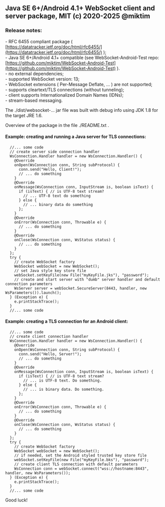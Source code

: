 ## Java SE 6+/Android 4.1+ WebSocket client and server package, MIT (c) 2020-2025 @miktim<br/>
### Release notes:

\- RFC 6455 compliant package ( [https://datatracker.ietf.org/doc/html/rfc6455/](https://datatracker.ietf.org/doc/html/rfc6455/) );  
\- Java SE 6+/Android 4.1+ compatible (see WebSocket-Android-Test repo:  
  [https://github.com/miktim/WebSocket-Android-Test](https://github.com/miktim/WebSocket-Android-Test) ).  
\- no external dependencies;  
\- supported WebSocket version: 13;  
\- WebSocket extensions ( Per-Message Deflate, ... ) are not supported;  
\- supports cleartext/TLS connections (without tunneling);  
\- client supports Internationalized Domain Names (IDNs);  
\- stream-based messaging.    

The ./dist/websocket-... jar file was built with debug info using JDK 1.8 for the target JRE 1.6.  

Overview of the package in the file ./README.txt .  

#### Example: creating and running a Java server for TLS connections:  


```  
  //... some code
  // create server side connection handler
  WsConnection.Handler handler = new WsConnection.Handler() {
    @Override
    onOpen(WsConnection conn, String subProtocol) {
      conn.send("Hello, Client!");
      // ... do something
    }
    @Override
    onMessage(WsConnection conn, InputStream is, boolean isText) {
      if (isText) { // is UTF-8 text stream?
        // ... UTF-8 text do something
      } else {
        // ... binary data do something
      };
    }
    @Override
    onError(WsConnection conn, Throwable e) {
      // ... do something
    }
    @Override
    onClose(WsConnection conn, WsStatus status) {
      // ... do something
    }
  };
  try {
    // create WebSocket factory
    WebSocket webSocket = new WebSocket();
    // set Java style key store file
    webSocket.setKeyFile(new File("myKeyFile.jks"), "password");
    // create and start server with "dumb" server handler and default connection parameters
    WsServer server = webSocket.SecureServer(8443, handler, new WsParameters()).launch();	
  } (Exception e) {
    e.printStackTrace();
  }
  //... some code
```  

#### Example: creating a TLS connection for an Android client:  

```
  //... some code
  // create client connection handler
  WsConnection.Handler handler = new WsConnection.Handler() {
    @Override
    onOpen(WsConnection conn, String subProtocol) {
      conn.send("Hello, Server!");
      // ... do something
    }
    @Override
    onMessage(WsConnection conn, InputStream is, boolean isText) {
      if (isText) { // is UTF-8 text stream?
        // ... is UTF-8 text. Do something.
      } else {
        // ... is binary data. Do something.
      };
    }
    @Override
    onError(WsConnection conn, Throwable e) {
      // ... do something
    }
    @Override
    onClose(WsConnection conn, WsStatus status) {
      // ... do something
    }
  };
  try {
    // create WebSocket factory
    WebSocket webSocket = new WebSocket();
    // if needed, set the Android styled trusted key store file
    webSocket.setKeyFile(new File("myKeyFile.bks"), "password");
    // create client TLS connection with default parameters
    WsConnection conn = webSocket.connect("wss://hostname:8443", handler, new WsParameters());	
  } (Exception e) {
    e.printStackTrace();
  }
  //... some code

```

Good luck!